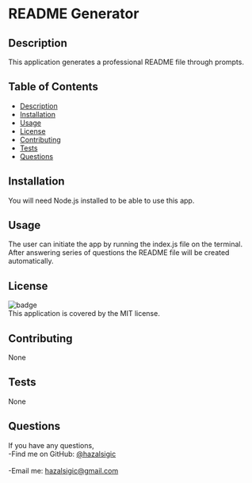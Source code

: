 # README Generator
  ## Description
This application generates a professional README file through prompts.

## Table of Contents
- [Description](#description)
- [Installation](#installation)
- [Usage](#usage)
- [License](#license)
- [Contributing](#contributing)
- [Tests](#tests)
- [Questions](#questions)

## Installation
You will need Node.js installed to be able to use this app.

## Usage
The user can initiate the app by running the index.js file on the terminal. After answering series of questions the README file will be created automatically.

## License
![badge](https://img.shields.io/badge/license-MIT-brightgreen)
<br />
This application is covered by the MIT license. 

## Contributing
None

## Tests
None

## Questions
If you have any questions, <br />
-Find me on GitHub: [@hazalsigic](https://github.com/@hazalsigic)<br />
<br />
-Email me: hazalsigic@gmail.com

